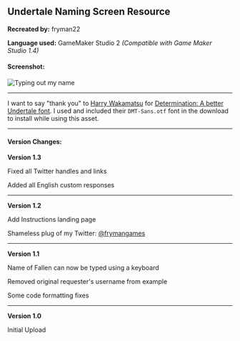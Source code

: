Undertale Naming Screen Resource
--------------------------------------

**Recreated by:** fryman22

**Language used:** GameMaker Studio 2 _(Compatible with Game Maker Studio 1.4)_

#### Screenshot:

![Typing out my name](https://i.gyazo.com/ca11f524ede8b7f3f8967e7ecf78c61f.gif)

----

I want to say "thank you" to [Harry Wakamatsu](https://twitter.com/JapanYoshiLOL) for [Determination: A better Undertale font](https://www.behance.net/gallery/31268855/Determination-Better-Undertale-Font). I used and included their `DMT-Sans.otf` font in the download to install while using this asset.

----

#### Version Changes:

**Version 1.3**

Fixed all Twitter handles and links

Added all English custom responses

----

**Version 1.2**

Add Instructions landing page

Shameless plug of my Twitter: [@frymangames](https://twitter.com/frymangames)

----

**Version 1.1**

Name of Fallen can now be typed using a keyboard

Removed original requester's username from example

Some code formatting fixes

----

**Version 1.0**

Initial Upload
